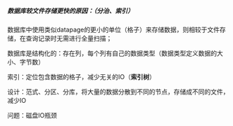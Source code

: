 ##### 数据库较文件存储更快的原因：（分治、索引）

数据库中使用类似datapage的更小的单位（格子）来存储数据，则相较于文件存储，在查询记录时无需进行全量扫描；

数据库是结构化的：存在列，每个列有自己的数据类型（数据类型定义数据的大小、字节数）

索引：定位包含数据的格子，减少无关的IO（**索引树**）

设计：范式、分区、分库，将大量的数据分散到不同的节点，存储成不同的文件，减少IO

问题：磁盘IO瓶颈   